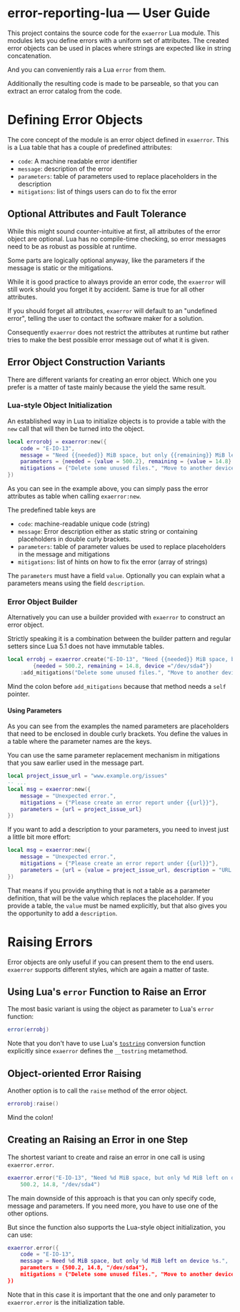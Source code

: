 # error-reporting-lua &mdash; User Guide

This project contains the source code for the `exaerror` Lua module. This modules lets you define errors with a uniform set of attributes. The created error objects can be used in places where strings are expected like in string concatenation.

And you can conveniently rais a Lua `error` from them.

Additionally the resulting code is made to be parseable, so that you can extract an error catalog from the code.

# Defining Error Objects

The core concept of the module is an error object defined in `exaerror`. This is a Lua table that has a couple of predefined attributes:

* `code`: A machine readable error identifier
* `message`: description of the error
* `parameters`: table of parameters used to replace placeholders in the description
* `mitigations`: list of things users can do to fix the error

## Optional Attributes and Fault Tolerance

While this might sound counter-intuitive at first, all attributes of the error object are optional. Lua has no compile-time checking, so error messages need to be as robust as possible at runtime.

Some parts are logically optional anyway, like the parameters if the message is static or the mitigations.

While it is good practice to always provide an error code, the `exaerror` will still work should you forget it by accident. Same is true for all other attributes.

If you should forget all attributes, `exaerror` will default to an "undefined error", telling the user to contact the software maker for a solution.

Consequently `exaerror` does not restrict the attributes at runtime but rather tries to make the best possible error message out of what it is given.

## Error Object Construction Variants

There are different variants for creating an error object. Which one you prefer is a matter of taste mainly because the yield the same result.

### Lua-style Object Initialization

An established way in Lua to initialize objects is to provide a table with the `new` call that will then be turned into the object.

```lua
local errorobj = exaerror:new({
    code = "E-IO-13",
    message = "Need {{needed}} MiB space, but only {{remaining}} MiB left on device {{device}}.",
    parameters = {needed = {value = 500.2}, remaining = {value = 14.8}, device = {value = "/dev/sda4"}},
    mitigations = {"Delete some unused files.", "Move to another device."}
})
```

As you can see in the example above, you can simply pass the error attributes as table when calling `exaerror:new`.

The predefined table keys are

* `code`: machine-readable unique code (string)
* `message`: Error description either as static string or containing placeholders in double curly brackets.
* `parameters`: table of parameter values be used to replace placeholders in the message and mitigations
* `mitigations`: list of hints on how to fix the error (array of strings)

The `parameters` must have a field `value`. Optionally you can explain what a parameters means using the field `description`.

### Error Object Builder

Alternatively you can use a builder provided with `exaerror` to construct an error object.

Strictly speaking it is a combination between the builder pattern and regular setters since Lua 5.1 does not have immutable tables.

```lua
local errobj = exaerror.create("E-IO-13", "Need {{needed}} MiB space, but only {{remaining}} MiB left on device {{device}}.",
        {needed = 500.2, remaining = 14.8, device ="/dev/sda4"})
    :add_mitigations("Delete some unused files.", "Move to another device.")
```

Mind the colon before `add_mitigations` because that method needs a `self` pointer.

#### Using Parameters

As you can see from the examples the named parameters are placeholders that need to be enclosed in double curly brackets. You define the values in a table where the parameter names are the keys.

You can use the same parameter replacement mechanism in mitigations that you saw earlier used in the message part.

```lua
local project_issue_url = "www.example.org/issues"
-- ...
local msg = exaerror:new({
    message = "Unexpected error.",
    mitigations = {"Please create an error report under {{url}}"},
    parameters = {url = project_issue_url}
})
```

If you want to add a description to your parameters, you need to invest just a little bit more effort:

```lua
local msg = exaerror:new({
    message = "Unexpected error.",
    mitigations = {"Please create an error report under {{url}}"},
    parameters = {url = {value = project_issue_url, description = "URL under which you can raise issue tickets"}}
})
```

That means if you provide anything that is not a table as a parameter definition, that will be the value which replaces the placeholder.
If you provide a table, the `value` must be named explicitly, but that also gives you the opportunity to add a `description`.

# Raising Errors

Error objects are only useful if you can present them to the end users. `exaerror` supports different styles, which are again a matter of taste.

## Using Lua's `error` Function to Raise an Error

The most basic variant is using the object as parameter to Lua's `error` function:

```lua
error(errobj)
```

Note that you don't have to use Lua's [`tostring`](https://www.lua.org/manual/5.1/manual.html#pdf-tostring) conversion function explicitly since `exaerror` defines the `__tostring` metamethod.

## Object-oriented Error Raising

Another option is to call the `raise` method of the error object.

```lua
errorobj:raise()
```

Mind the colon!

## Creating an Raising an Error in one Step

The shortest variant to create and raise an error in one call is using `exaerror.error`.

```lua
exaerror.error("E-IO-13", "Need %d MiB space, but only %d MiB left on device %s.",
    500.2, 14.8, "/dev/sda4")
```

The main downside of this approach is that you can only specify code, message and parameters. If you need more, you have to use one of the other options.

But since the function also supports the Lua-style object initialization, you can use:

```lua
exaerror.error({
    code = "E-IO-13",
    message = Need %d MiB space, but only %d MiB left on device %s.",
    parameters = {500.2, 14.8, "/dev/sda4"},
    mitigations = {"Delete some unused files.", "Move to another device."}
})
```

Note that in this case it is important that the one and only parameter to `exaerror.error` is the initialization table.